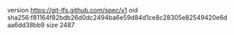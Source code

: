 version https://git-lfs.github.com/spec/v1
oid sha256:f81164f82bdb26d0dc2494ba6e59d84d1ce8c28305e82549420e6daa6dd38bb9
size 2487
